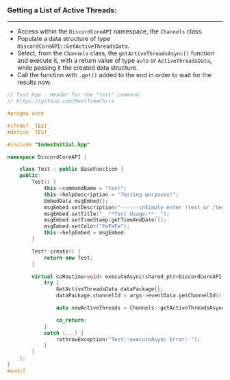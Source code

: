 ### **Getting a List of Active Threads:**
---
- Access within the `DiscordCoreAPI` namespace, the `Channels` class.
- Populate a data structure of type `DiscordCoreAPI::GetActiveThreadsData`.
- Select, from the `Channels` class, the `getActiveThreadsAsync()` function and execute it, with a return value of type `auto` or `ActiveThreadsData`, while passing it the created data structure.
- Call the function with `.get()` added to the end in order to wait for the results now.

```cpp
// Test.hpp - Header for the "test" command.
// https://github.com/RealTimeChris

#pragma once

#ifndef _TEST_
#define _TEST_

#include "IndexInitial.hpp"

namespace DiscordCoreAPI {

	class Test : public BaseFunction {
	public:
		Test() {
			this->commandName = "test";
			this->helpDescription = "Testing purposes!";
			EmbedData msgEmbed{};
			msgEmbed.setDescription("------\nSimply enter !test or /test!\n------");
			msgEmbed.setTitle("__**Test Usage:**__");
			msgEmbed.setTimeStamp(getTimeAndDate());
			msgEmbed.setColor("FeFeFe");
			this->helpEmbed = msgEmbed;
		}

		Test* create() {
			return new Test;
		}

		virtual CoRoutine<void> executeAsync(shared_ptr<DiscordCoreAPI::BaseFunctionArguments> args) {
			try {
				GetActiveThreadsData dataPackage{};
				dataPackage.channelId = args->eventData.getChannelId();

				auto newActiveThreads = Channels::getActiveThreadsAsync(dataPackage).get();

				co_return;
			}
			catch (...) {
				rethrowException("Test::executeAsync Error: ");
			}
		}
	};
}
#endif
```
